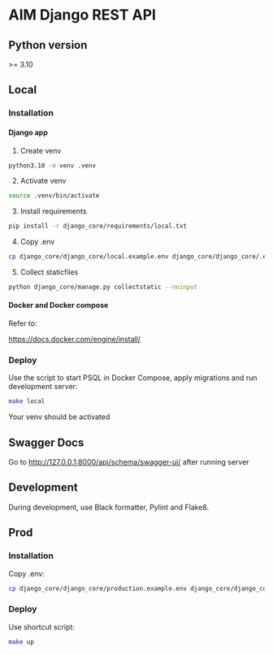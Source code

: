 # AIM Django REST API

## Python version
\>= 3.10

## Local
### Installation
#### Django app
1. Create venv
```bash
python3.10 -m venv .venv
```

2. Activate venv
```bash
source .venv/bin/activate
```

3. Install requirements
```bash
pip install -r django_core/requirements/local.txt
```

4. Copy .env
```bash
cp django_core/django_core/local.example.env django_core/django_core/.env
```

5. Collect staticfiles
```bash
python django_core/manage.py collectstatic --noinput
```
#### Docker and Docker compose
Refer to:

https://docs.docker.com/engine/install/

### Deploy

Use the script to start PSQL in Docker Compose, apply migrations and run development server:
```bash
make local
```
Your venv should be activated

## Swagger Docs
Go to http://127.0.0.1:8000/api/schema/swagger-ui/ after running server

## Development

During development, use Black formatter, Pylint and Flake8.

## Prod

### Installation
Copy .env:
```bash
cp django_core/django_core/production.example.env django_core/django_core/.env
```

### Deploy
Use shortcut script:
```bash
make up
```

